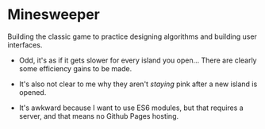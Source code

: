 # Minesweeper
Building the classic game to practice designing algorithms and building user interfaces.

- Odd, it's as if it gets slower for every island you open... There are clearly some efficiency gains to be made.
- It's also not clear to me why they aren't *staying* pink after a new island is opened.


- It's awkward because I want to use ES6 modules, but that requires a server, and that means no Github Pages hosting.

